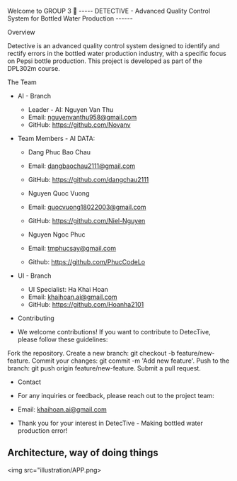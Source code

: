 Welcome to GROUP 3 💞 
----- DETECTIVE - Advanced Quality Control System for Bottled Water Production ------

Overview

Detective is an advanced quality control system designed to identify and rectify errors in the bottled water production industry, with a specific focus on Pepsi bottle production. This project is developed as part of the DPL302m course.

The Team

- AI - Branch

    + Leader - AI: Nguyen Van Thu 
    + Email: nguyenvanthu958@gmail.com
    + GitHub: https://github.com/Novanv

- Team Members - AI DATA:
    + Dang Phuc Bao Chau
    + Email: dangbaochau2111@gmail.com
    + GitHub: https://github.com/dangchau2111

    + Nguyen Quoc Vuong
    + Email: quocvuong18022003@gmail.com
    + GitHub: https://github.com/Niel-Nguyen

    + Nguyen Ngoc Phuc
    + Email: tmphucsay@gmail.com
    + Github: https://github.com/PhucCodeLo

- UI - Branch
    + UI Specialist: Ha Khai Hoan
    + Email: khaihoan.ai@gmail.com
    + GitHub: https://github.com/Hoanha2101



- Contributing
+ We welcome contributions! If you want to contribute to DetecTive, please follow these guidelines:

Fork the repository.
Create a new branch: git checkout -b feature/new-feature.
Commit your changes: git commit -m 'Add new feature'.
Push to the branch: git push origin feature/new-feature.
Submit a pull request.

- Contact
+ For any inquiries or feedback, please reach out to the project team:

+ Email: khaihoan.ai@gmail.com
+ Thank you for your interest in DetecTive - Making bottled water production error!


## **Architecture, way of doing things**
<img src="illustration/APP.png>
